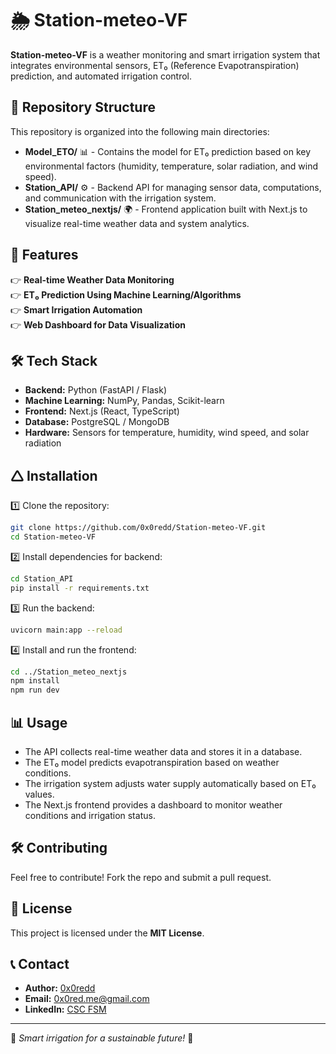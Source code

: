 # 🌦️ Station-meteo-VF

**Station-meteo-VF** is a weather monitoring and smart irrigation system that integrates environmental sensors, ET₀ (Reference Evapotranspiration) prediction, and automated irrigation control.

## 💁️ Repository Structure

This repository is organized into the following main directories:

- **Model_ETO/** 📊 - Contains the model for ET₀ prediction based on key environmental factors (humidity, temperature, solar radiation, and wind speed).
- **Station_API/** ⚙️ - Backend API for managing sensor data, computations, and communication with the irrigation system.
- **Station_meteo_nextjs/** 🌍 - Frontend application built with Next.js to visualize real-time weather data and system analytics.

## 🚀 Features

👉 **Real-time Weather Data Monitoring**  
👉 **ET₀ Prediction Using Machine Learning/Algorithms**  
👉 **Smart Irrigation Automation**  
👉 **Web Dashboard for Data Visualization**  

## 🛠️ Tech Stack

- **Backend:** Python (FastAPI / Flask)
- **Machine Learning:** NumPy, Pandas, Scikit-learn
- **Frontend:** Next.js (React, TypeScript)
- **Database:** PostgreSQL / MongoDB
- **Hardware:** Sensors for temperature, humidity, wind speed, and solar radiation

## 🛆 Installation

1️⃣ Clone the repository:

```bash
git clone https://github.com/0x0redd/Station-meteo-VF.git
cd Station-meteo-VF
```

2️⃣ Install dependencies for backend:

```bash
cd Station_API
pip install -r requirements.txt
```

3️⃣ Run the backend:

```bash
uvicorn main:app --reload
```

4️⃣ Install and run the frontend:

```bash
cd ../Station_meteo_nextjs
npm install
npm run dev
```

## 📊 Usage

- The API collects real-time weather data and stores it in a database.
- The ET₀ model predicts evapotranspiration based on weather conditions.
- The irrigation system adjusts water supply automatically based on ET₀ values.
- The Next.js frontend provides a dashboard to monitor weather conditions and irrigation status.

## 🛠️ Contributing

Feel free to contribute! Fork the repo and submit a pull request.

## 📄 License

This project is licensed under the **MIT License**.

## 📞 Contact

- **Author:** [0x0redd](https://github.com/0x0redd)
- **Email:** 0x0red.me@gmail.com
- **LinkedIn:** [CSC FSM](https://www.linkedin.com/in/othmane-ferrah-148a0b160/) 

---
🌿 *Smart irrigation for a sustainable future!* 🚀


